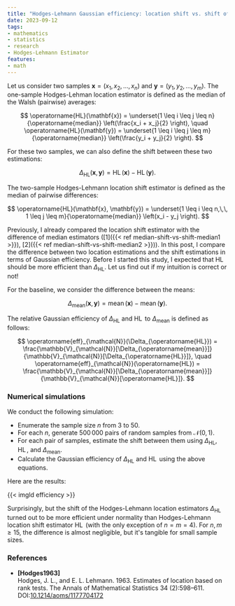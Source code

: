 ```yaml
---
title: "Hodges-Lehmann Gaussian efficiency: location shift vs. shift of locations"
date: 2023-09-12
tags:
- mathematics
- statistics
- research
- Hodges-Lehmann Estimator
features:
- math
---
```


Let us consider two samples $\mathbf{x} = (x_1, x_2, \ldots, x_n)$ and $\mathbf{y} = (y_1, y_2, \ldots, y_m)$.
The one-sample Hodges-Lehman location estimator is defined as the median of the Walsh (pairwise) averages:

$$
\operatorname{HL}(\mathbf{x}) =
  \underset{1 \leq i \leq j \leq n}{\operatorname{median}} \left(\frac{x_i + x_j}{2} \right),
\quad
\operatorname{HL}(\mathbf{y}) =
  \underset{1 \leq i \leq j \leq m}{\operatorname{median}} \left(\frac{y_i + y_j}{2} \right).
$$

For these two samples, we can also define the shift between these two estimations:

$$
\Delta_{\operatorname{HL}}(\mathbf{x}, \mathbf{y}) = \operatorname{HL}(\mathbf{x}) - \operatorname{HL}(\mathbf{y}).
$$

The two-sample Hodges-Lehmann location shift estimator is defined as the median of pairwise differences:

$$
\operatorname{HL}(\mathbf{x}, \mathbf{y}) =
  \underset{1 \leq i \leq n,\,\, 1 \leq j \leq m}{\operatorname{median}} \left(x_i - y_j \right).
$$

Previously, I already compared the location shift estimator with the difference of median estimators
  ([1]({{< ref median-shift-vs-shift-median1 >}}), [2]({{< ref median-shift-vs-shift-median2 >}})).
In this post, I compare the difference between two location estimations and the shift estimations
  in terms of Gaussian efficiency.
Before I started this study, I expected that $\operatorname{HL}$ should be more efficient
  than $\Delta_{\operatorname{HL}}$.
Let us find out if my intuition is correct or not!

<!--more-->

For the baseline, we consider the difference between the means:

$$
\Delta_{\operatorname{mean}}(\mathbf{x}, \mathbf{y}) =
  \operatorname{mean}(\mathbf{x}) - \operatorname{mean}(\mathbf{y}).
$$

The relative Gaussian efficiency of $\Delta_{\operatorname{HL}}$ and $\operatorname{HL}$ to
  $\Delta_{\operatorname{mean}}$ is defined as follows:

$$
\operatorname{eff}_{\mathcal{N}}(\Delta_{\operatorname{HL}}) =
  \frac{\mathbb{V}_{\mathcal{N}}[\Delta_{\operatorname{mean}}]}{\mathbb{V}_{\mathcal{N}}[\Delta_{\operatorname{HL}}]},
\quad
\operatorname{eff}_{\mathcal{N}}(\operatorname{HL}) =
  \frac{\mathbb{V}_{\mathcal{N}}[\Delta_{\operatorname{mean}}]}{\mathbb{V}_{\mathcal{N}}[\operatorname{HL}]}.
$$

### Numerical simulations

We conduct the following simulation:

* Enumerate the sample size $n$ from $3$ to $50$.
* For each $n$, generate $500\,000$ pairs of random samples from $\mathcal{N}(0, 1)$.
* For each pair of samples, estimate the shift between them using
    $\Delta_{\operatorname{HL}}$,
    $\operatorname{HL}$, and
    $\Delta_{\operatorname{mean}}$.
* Calculate the Gaussian efficiency of $\Delta_{\operatorname{HL}}$ and $\operatorname{HL}$ using the above equations.

Here are the results:

{{< imgld efficiency >}}

Surprisingly, but the shift of the Hodges-Lehmann location estimators $\Delta_{\operatorname{HL}}$
  turned out to be more efficient under normality than Hodges-Lehmann location shift estimator $\operatorname{HL}$
  (with the only exception of $n=m=4$).
For $n,m \geq 15$, the difference is almost negligible, but it's tangible for small sample sizes.

### References

* <b id="Hodges1963">[Hodges1963]</b>  
  Hodges, J. L., and E. L. Lehmann. 1963. Estimates of location based on rank tests. The Annals of Mathematical Statistics 34 (2):598–611.  
  DOI:[10.1214/aoms/1177704172](https://dx.doi.org/10.1214/aoms/1177704172)
